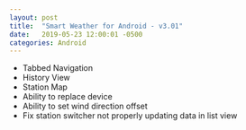 ```yaml
---
layout: post
title:  "Smart Weather for Android - v3.01"
date:   2019-05-23 12:00:01 -0500
categories: Android
---
```


- Tabbed Navigation
- History View
- Station Map
- Ability to replace device
- Ability to set wind direction offset
- Fix station switcher not properly updating data in list view
